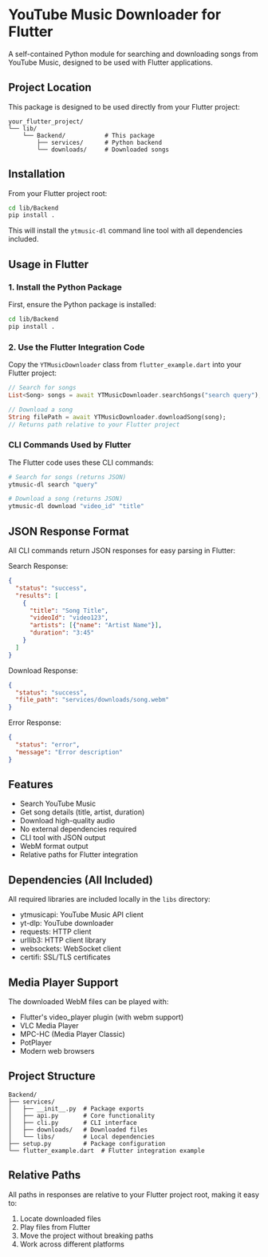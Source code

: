 # YouTube Music Downloader for Flutter

A self-contained Python module for searching and downloading songs from YouTube Music, designed to be used with Flutter applications.

## Project Location

This package is designed to be used directly from your Flutter project:
```
your_flutter_project/
└── lib/
    └── Backend/           # This package
        ├── services/      # Python backend
        └── downloads/     # Downloaded songs
```

## Installation

From your Flutter project root:
```bash
cd lib/Backend
pip install .
```

This will install the `ytmusic-dl` command line tool with all dependencies included.

## Usage in Flutter

### 1. Install the Python Package

First, ensure the Python package is installed:
```bash
cd lib/Backend
pip install .
```

### 2. Use the Flutter Integration Code

Copy the `YTMusicDownloader` class from `flutter_example.dart` into your Flutter project:

```dart
// Search for songs
List<Song> songs = await YTMusicDownloader.searchSongs("search query");

// Download a song
String filePath = await YTMusicDownloader.downloadSong(song);
// Returns path relative to your Flutter project
```

### CLI Commands Used by Flutter

The Flutter code uses these CLI commands:

```bash
# Search for songs (returns JSON)
ytmusic-dl search "query"

# Download a song (returns JSON)
ytmusic-dl download "video_id" "title"
```

## JSON Response Format

All CLI commands return JSON responses for easy parsing in Flutter:

Search Response:
```json
{
  "status": "success",
  "results": [
    {
      "title": "Song Title",
      "videoId": "video123",
      "artists": [{"name": "Artist Name"}],
      "duration": "3:45"
    }
  ]
}
```

Download Response:
```json
{
  "status": "success",
  "file_path": "services/downloads/song.webm"
}
```

Error Response:
```json
{
  "status": "error",
  "message": "Error description"
}
```

## Features

- Search YouTube Music
- Get song details (title, artist, duration)
- Download high-quality audio
- No external dependencies required
- CLI tool with JSON output
- WebM format output
- Relative paths for Flutter integration

## Dependencies (All Included)

All required libraries are included locally in the `libs` directory:
- ytmusicapi: YouTube Music API client
- yt-dlp: YouTube downloader
- requests: HTTP client
- urllib3: HTTP client library
- websockets: WebSocket client
- certifi: SSL/TLS certificates

## Media Player Support

The downloaded WebM files can be played with:
- Flutter's video_player plugin (with webm support)
- VLC Media Player
- MPC-HC (Media Player Classic)
- PotPlayer
- Modern web browsers

## Project Structure
```
Backend/
├── services/
│   ├── __init__.py  # Package exports
│   ├── api.py       # Core functionality
│   ├── cli.py       # CLI interface
│   ├── downloads/   # Downloaded files
│   └── libs/        # Local dependencies
├── setup.py         # Package configuration
└── flutter_example.dart  # Flutter integration example
```

## Relative Paths

All paths in responses are relative to your Flutter project root, making it easy to:
1. Locate downloaded files
2. Play files from Flutter
3. Move the project without breaking paths
4. Work across different platforms
